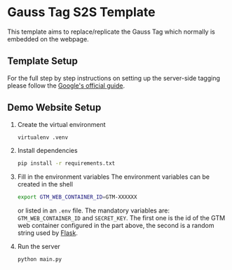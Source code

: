# Gauss Tag S2S Template

This template aims to replace/replicate the Gauss Tag which normally is embedded on the webpage.

## Template Setup
For the full step by step instructions on setting up the server-side tagging please follow the [Google's official guide](https://developers.google.com/tag-platform/learn/sst-fundamentals).

## Demo Website Setup

1. Create the virtual environment
    ```bash
    virtualenv .venv
    ```

1. Install dependencies
    ```bash
    pip install -r requirements.txt
    ```

1. Fill in the environment variables
    The environment variables can be created in the shell
    ```bash
    export GTM_WEB_CONTAINER_ID=GTM-XXXXXX
    ```
    or listed in an `.env` file.
    The mandatory variables are: `GTM_WEB_CONTAINER_ID` and `SECRET_KEY`. The first one is the id of the GTM web container configured in the part above, the second is a random string used by [Flask](https://explore-flask.readthedocs.io/en/latest/configuration.html).

1. Run the server
    ```bash
    python main.py
    ```